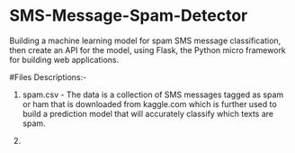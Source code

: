 # SMS-Message-Spam-Detector
Building a machine learning model for spam SMS message classification, then create an API for the model, using Flask, the Python micro framework for building web applications.


#Files Descriptions:-

1) spam.csv - The data is a collection of SMS messages tagged as spam or ham that is downloaded from kaggle.com which is further used to build a prediction model that will accurately classify which texts are spam.

2) 
